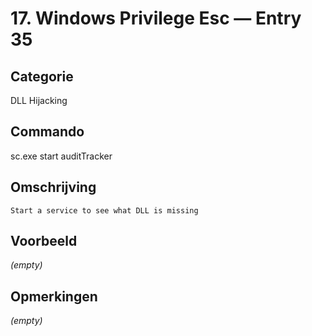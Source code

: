 # 17. Windows Privilege Esc — Entry 35

## Categorie

DLL Hijacking

## Commando

sc.exe start auditTracker

## Omschrijving

```
Start a service to see what DLL is missing
```

## Voorbeeld

_(empty)_

## Opmerkingen

_(empty)_

